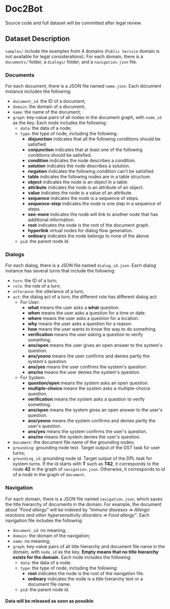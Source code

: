 # Doc2Bot
Source code and full dataset will be committed after legal review.

## Dataset Description

`samples/` include the examples from 4 domains (`Public Service` domain is not available for legal considerations). For
each domain, there is a `documents/` folder, a `dialogs/` folder, and a `navigation.json` file.

### Documents

For each document, there is a JSON file named `name.json`. Each document instance includes the following:

- `document_id`: the ID of a document;
- `domain`: the domain of a document;
- `name`: the name of the document;
- `graph`: key-value pairs of all nodes in the document graph, with `node_id` as the key. Each node includes the
  following:
    - `data`: the data of a node;
    - `type`: the type of node, including the following:
        - **disjunction** indicates that all the following conditions should be satisfied.
        - **conjunction** indicates that at least one of the following conditions should be satisfied.
        - **condition** indicates the node describes a condition.
        - **solution** indicates the node describes a solution.
        - **negation** indicates the following condition can't be satisfied.
        - **table** indicates the following nodes are in a table structure.
        - **object** indicates the node is an object in a table.
        - **attribute** indicates the node is an attribute of an object.
        - **value** indicates the node is a value of an attribute.
        - **sequence** indicates the node is a sequence of steps.
        - **sequence-step** indicates the node is one step in a sequence of steps.
        - **see-more** indicates the node will link to another node that has additional information.
        - **root** indicates the node is the root of the document graph.
        - **hyperlink** virtual nodes for dialog flow generation.
        - **ordinary** indicates the node belongs to none of the above.
    - `pid`: the parent node id.

### Dialogs

For each dialog, there is a JSON file named  `dialog_id.json`. Each dialog instance has several turns that include the
following:

- `turn`: the ID of a turn;
- `role`: the role of a turn;
- `utterance`: the utterance of a turn;
- `act`: the dialog act of a turn, the different role has different dialog act:
    - For User:
        - **what** means the user asks a **what** question.
        - **when** means the user asks a question for a time or date.
        - **where** means the user asks a question for a location.
        - **why** means the user asks a question for a reason.
        - **how** means the user wants to know the way to do something.
        - **verification** means the user asking a question to verify something.
        - **ans/open** means the user gives an open answer to the system's question.
        - **ans/yesno** means the user confirms and denies partly the system's question.
        - **ans/yes** means the user confirms the system's question.
        - **ans/no** means the user denies the system's question.
    - For System:
        - **question/open** means the system asks an open question.
        - **multiple-choice** means the system asks a multiple-choice question.
        - **verification** means the system asks a question to verify something.
        - **ans/open** means the system gives an open answer to the user's question.
        - **ans/yesno** means the system confirms and denies partly the user's question.
        - **ans/yes** means the system confirms the user's question.
        - **ans/no** means the system denies the user's question.
- `document`: the document file name of the grounding nodes;
- `grounding`: grounding node text. Target output of the DST task for user turns;
- `grounding_id`: grounding node id. Target output of the DPL task for system turns. If the id starts with **T** such as **T42**, it corresponds to the node **42** in the graph of `navigation.json`. Otherwise, it corresponds to id of a node in the graph of `document`.

### Navigation

For each domain, there is a JSON file named `navigation.json`, which saves the title hierarchy of documents in the domain. For example, the document about *"Food allergy"* will be indexed by *"Immune diseases => Allergic reactions and other hypersensitivity disorders => Food allergy"*.  Each navigation file includes the following:

- `document_id`: no meaning;
- `domain`: the domain of the navigation;
- `name`: no meaning;
- `graph`: key-value pairs of all title hierarchy and document file name in the domain, with `node_id` as the key. **Empty means that no title hierarchy exists for the domain.** Each node includes the
  following:
    - `data`: the data of a node.
    - `type`: the type of node, including the following:
        - **root** indicates the node is the root of the navigation file.
        - **ordinary** indicates the node is a title hierarchy text or a document file name.
    - `pid`: the parent node id.

#### Data will be released as soon as possible